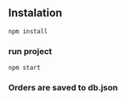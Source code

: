 ## Instalation

```
npm install
```

### run project

```
npm start
```

### Orders are saved to db.json
